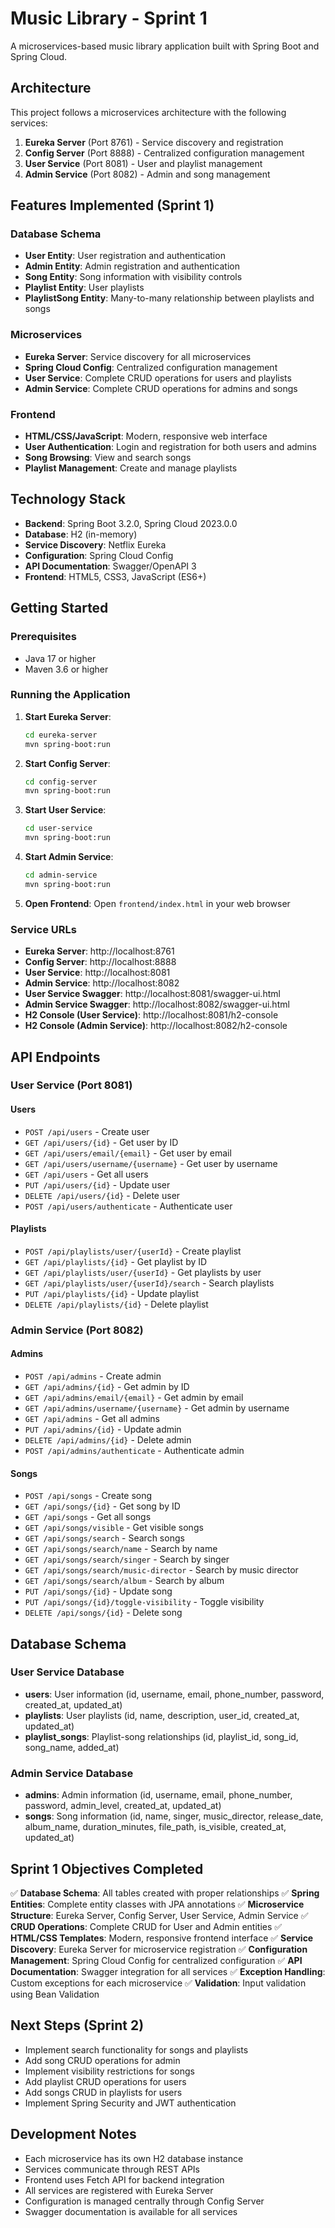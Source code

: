 # Music Library - Sprint 1

A microservices-based music library application built with Spring Boot and Spring Cloud.

## Architecture

This project follows a microservices architecture with the following services:

1. **Eureka Server** (Port 8761) - Service discovery and registration
2. **Config Server** (Port 8888) - Centralized configuration management
3. **User Service** (Port 8081) - User and playlist management
4. **Admin Service** (Port 8082) - Admin and song management

## Features Implemented (Sprint 1)

### Database Schema
- **User Entity**: User registration and authentication
- **Admin Entity**: Admin registration and authentication
- **Song Entity**: Song information with visibility controls
- **Playlist Entity**: User playlists
- **PlaylistSong Entity**: Many-to-many relationship between playlists and songs

### Microservices
- **Eureka Server**: Service discovery for all microservices
- **Spring Cloud Config**: Centralized configuration management
- **User Service**: Complete CRUD operations for users and playlists
- **Admin Service**: Complete CRUD operations for admins and songs

### Frontend
- **HTML/CSS/JavaScript**: Modern, responsive web interface
- **User Authentication**: Login and registration for both users and admins
- **Song Browsing**: View and search songs
- **Playlist Management**: Create and manage playlists

## Technology Stack

- **Backend**: Spring Boot 3.2.0, Spring Cloud 2023.0.0
- **Database**: H2 (in-memory)
- **Service Discovery**: Netflix Eureka
- **Configuration**: Spring Cloud Config
- **API Documentation**: Swagger/OpenAPI 3
- **Frontend**: HTML5, CSS3, JavaScript (ES6+)

## Getting Started

### Prerequisites
- Java 17 or higher
- Maven 3.6 or higher

### Running the Application

1. **Start Eureka Server**:
   ```bash
   cd eureka-server
   mvn spring-boot:run
   ```

2. **Start Config Server**:
   ```bash
   cd config-server
   mvn spring-boot:run
   ```

3. **Start User Service**:
   ```bash
   cd user-service
   mvn spring-boot:run
   ```

4. **Start Admin Service**:
   ```bash
   cd admin-service
   mvn spring-boot:run
   ```

5. **Open Frontend**:
   Open `frontend/index.html` in your web browser

### Service URLs

- **Eureka Server**: http://localhost:8761
- **Config Server**: http://localhost:8888
- **User Service**: http://localhost:8081
- **Admin Service**: http://localhost:8082
- **User Service Swagger**: http://localhost:8081/swagger-ui.html
- **Admin Service Swagger**: http://localhost:8082/swagger-ui.html
- **H2 Console (User Service)**: http://localhost:8081/h2-console
- **H2 Console (Admin Service)**: http://localhost:8082/h2-console

## API Endpoints

### User Service (Port 8081)

#### Users
- `POST /api/users` - Create user
- `GET /api/users/{id}` - Get user by ID
- `GET /api/users/email/{email}` - Get user by email
- `GET /api/users/username/{username}` - Get user by username
- `GET /api/users` - Get all users
- `PUT /api/users/{id}` - Update user
- `DELETE /api/users/{id}` - Delete user
- `POST /api/users/authenticate` - Authenticate user

#### Playlists
- `POST /api/playlists/user/{userId}` - Create playlist
- `GET /api/playlists/{id}` - Get playlist by ID
- `GET /api/playlists/user/{userId}` - Get playlists by user
- `GET /api/playlists/user/{userId}/search` - Search playlists
- `PUT /api/playlists/{id}` - Update playlist
- `DELETE /api/playlists/{id}` - Delete playlist

### Admin Service (Port 8082)

#### Admins
- `POST /api/admins` - Create admin
- `GET /api/admins/{id}` - Get admin by ID
- `GET /api/admins/email/{email}` - Get admin by email
- `GET /api/admins/username/{username}` - Get admin by username
- `GET /api/admins` - Get all admins
- `PUT /api/admins/{id}` - Update admin
- `DELETE /api/admins/{id}` - Delete admin
- `POST /api/admins/authenticate` - Authenticate admin

#### Songs
- `POST /api/songs` - Create song
- `GET /api/songs/{id}` - Get song by ID
- `GET /api/songs` - Get all songs
- `GET /api/songs/visible` - Get visible songs
- `GET /api/songs/search` - Search songs
- `GET /api/songs/search/name` - Search by name
- `GET /api/songs/search/singer` - Search by singer
- `GET /api/songs/search/music-director` - Search by music director
- `GET /api/songs/search/album` - Search by album
- `PUT /api/songs/{id}` - Update song
- `PUT /api/songs/{id}/toggle-visibility` - Toggle visibility
- `DELETE /api/songs/{id}` - Delete song

## Database Schema

### User Service Database
- **users**: User information (id, username, email, phone_number, password, created_at, updated_at)
- **playlists**: User playlists (id, name, description, user_id, created_at, updated_at)
- **playlist_songs**: Playlist-song relationships (id, playlist_id, song_id, song_name, added_at)

### Admin Service Database
- **admins**: Admin information (id, username, email, phone_number, password, admin_level, created_at, updated_at)
- **songs**: Song information (id, name, singer, music_director, release_date, album_name, duration_minutes, file_path, is_visible, created_at, updated_at)

## Sprint 1 Objectives Completed

✅ **Database Schema**: All tables created with proper relationships
✅ **Spring Entities**: Complete entity classes with JPA annotations
✅ **Microservice Structure**: Eureka Server, Config Server, User Service, Admin Service
✅ **CRUD Operations**: Complete CRUD for User and Admin entities
✅ **HTML/CSS Templates**: Modern, responsive frontend interface
✅ **Service Discovery**: Eureka Server for microservice registration
✅ **Configuration Management**: Spring Cloud Config for centralized configuration
✅ **API Documentation**: Swagger integration for all services
✅ **Exception Handling**: Custom exceptions for each microservice
✅ **Validation**: Input validation using Bean Validation

## Next Steps (Sprint 2)

- Implement search functionality for songs and playlists
- Add song CRUD operations for admin
- Implement visibility restrictions for songs
- Add playlist CRUD operations for users
- Add songs CRUD in playlists for users
- Implement Spring Security and JWT authentication

## Development Notes

- Each microservice has its own H2 database instance
- Services communicate through REST APIs
- Frontend uses Fetch API for backend integration
- All services are registered with Eureka Server
- Configuration is managed centrally through Config Server
- Swagger documentation is available for all services
